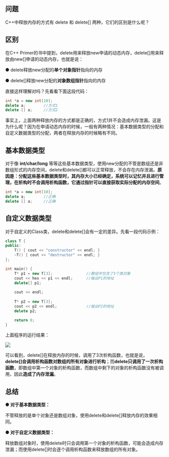 ## 问题

C++中释放内存的方式有 delete 和 delete[] 两种，它们的区别是什么呢？

## 区别

在C++ Primer的书中提到，delete用来释放new申请的动态内存，delete[]用来释放由new[]申请的动态内存，也就是说：

● delete释放new分配的**单个对象指针**指向的内存

● delete[]释放new分配的**对象数组指针**指向的内存

直接这样理解对吗？先看看下面这段代码：

```C++
int *a = new int[10];
delete a;        //方式1
delete [] a;     //方式2
```

事实上，上面两种释放内存的方式都是正确的，方式1并不会造成内存泄漏。这是为什么呢？因为在申请动态内存的时候，一般有两种情况：基本数据类型的分配和自定义数据类型的分配，两者在释放内存的时候略有不同。

## 基本数据类型

对于像 **int/char/long** 等等这些基本数据类型，使用new分配的不管是数组还是非数组形式的内存空间，delete和delete[]都可以正常释放，不会存在内存泄漏。**原因是：分配这些基本数据类型时，其内存大小已经确定，系统可以记忆并且进行管理，在析构时不会调用析构函数，它通过指针可以直接获取实际分配的内存空间**。

```c++
int *a = new int[10];
delete a;        //正确
delete [] a;     //正确
```

## 自定义数据类型

对于自定义的Class类，delete和delete[]会有一定的差异。先看一段代码示例：

```c++
class T {
public:
	T() { cout << "constructor" << endl; }
	~T() { cout << "destructor" << endl; }
};

int main() {
	T* p1 = new T[3];				//数组中包含了3个类对象
	cout << hex << p1 << endl;      //输出P1的地址
	delete[] p1;
    
	cout << endl;
    
	T* p2 = new T[3];
	cout << p2 << endl;             //输出P2的地址
	delete p2;

	return 0;
}
```

上面程序的运行结果：

![](https://i.loli.net/2020/05/22/mIwzKtRjFVMYTJX.png)

可以看到，delete[]在释放内存的时候，调用了3次析构函数，也就是说，**delete[]会调用析构函数对数组的所有对象进行析构**；而**delete只调用了一次析构函数**，即数组中第一个对象的析构函数，而数组中剩下的对象的析构函数没有被调用，因此**造成了内存泄漏**。

## 总结

**● 对于基本数据类型：**

不管释放的是单个对象还是数组对象，使用delete和delete[]释放内存的效果相同。

**● 对于自定义数据类型：**

释放数组对象时，使用delete时只会调用第一个对象的析构函数，可能会造成内存泄漏；而使用delete[]时会逐个调用析构函数来释放数组的所有对象。



